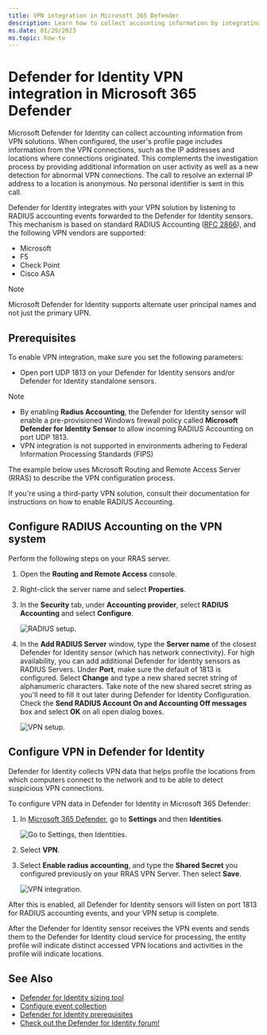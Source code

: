 ```yaml
---
title: VPN integration in Microsoft 365 Defender 
description: Learn how to collect accounting information by integrating a VPN for Microsoft Defender for Identity in Microsoft 365 Defender 
ms.date: 01/29/2023
ms.topic: how-to
---
```


# Defender for Identity VPN integration in Microsoft 365 Defender

Microsoft Defender for Identity can collect accounting information from VPN solutions. When configured, the user's profile page includes information from the VPN connections, such as the IP addresses and locations where connections originated. This complements the investigation process by providing additional information on user activity as well as a new detection for abnormal VPN connections. The call to resolve an external IP address to a location is anonymous. No personal identifier is sent in this call.

Defender for Identity integrates with your VPN solution by listening to RADIUS accounting events forwarded to the Defender for Identity sensors. This mechanism is based on standard RADIUS Accounting ([RFC 2866](https://tools.ietf.org/html/rfc2866)), and the following VPN vendors are supported:

- Microsoft
- F5
- Check Point
- Cisco ASA

> [!NOTE]
> Microsoft Defender for Identity supports alternate user principal names and not just the primary UPN.

## Prerequisites

To enable VPN integration, make sure you set the following parameters:

- Open port UDP 1813 on your Defender for Identity sensors and/or Defender for Identity standalone sensors.

> [!NOTE]
>
> - By enabling **Radius Accounting**, the Defender for Identity sensor will enable a pre-provisioned Windows firewall policy called **Microsoft Defender for Identity Sensor** to allow incoming RADIUS Accounting on port UDP 1813.
> - VPN integration is not supported in environments adhering to Federal Information Processing Standards (FIPS)

The example below uses Microsoft Routing and Remote Access Server (RRAS) to describe the VPN configuration process.

If you're using a third-party VPN solution, consult their documentation for instructions on how to enable RADIUS Accounting.

## Configure RADIUS Accounting on the VPN system

Perform the following steps on your RRAS server.

1. Open the **Routing and Remote Access** console.
1. Right-click the server name and select **Properties**.
1. In the **Security** tab, under **Accounting provider**, select **RADIUS Accounting** and select **Configure**.

    ![RADIUS setup.](media/radius-setup.png)

1. In the **Add RADIUS Server** window, type the **Server name** of the closest Defender for Identity sensor (which has network connectivity). For high availability, you can add additional Defender for Identity sensors as RADIUS Servers. Under **Port**, make sure the default of 1813 is configured. Select **Change** and type a new shared secret string of alphanumeric characters. Take note of the new shared secret string as you'll need to fill it out later during Defender for Identity Configuration. Check the **Send RADIUS Account On and Accounting Off messages** box and select **OK** on all open dialog boxes.

    ![VPN setup.](media/vpn-set-accounting.png)

## Configure VPN in Defender for Identity

Defender for Identity collects VPN data that helps profile the locations from which computers connect to the network and to be able to detect suspicious VPN connections.

To configure VPN data in Defender for Identity in Microsoft 365 Defender:

1. In [Microsoft 365 Defender](https://security.microsoft.com), go to **Settings** and then **Identities**.

    ![Go to Settings, then Identities.](media/settings-identities.png)

1. Select **VPN**.
1. Select **Enable radius accounting**, and type the **Shared Secret** you configured previously on your RRAS VPN Server. Then select **Save**.

    ![VPN integration.](media//vpn-integration.png)

After this is enabled, all Defender for Identity sensors will listen on port 1813 for RADIUS accounting events, and your VPN setup is complete.

After the Defender for Identity sensor receives the VPN events and sends them to the Defender for Identity cloud service for processing, the entity profile will indicate distinct accessed VPN locations and activities in the profile will indicate locations.

## See Also

- [Defender for Identity sizing tool](<https://aka.ms/mdi/sizingtool>)
- [Configure event collection](deploy/configure-event-collection.md)
- [Defender for Identity prerequisites](deploy/prerequisites.md)
- [Check out the Defender for Identity forum!](<https://aka.ms/MDIcommunity>)
